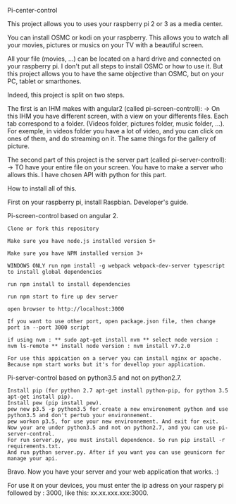 Pi-center-control

This project allows you to uses your raspberry pi 2 or 3 as a media center.

You can install OSMC or kodi on your raspberry. This allows you to watch all your movies, pictures or musics on your TV with a beautiful screen.

All your file (movies, ...) can be located on a hard drive and connected on your raspberry pi. I don't put all steps to install OSMC or how to use it. But this project allows you to have the same objective than OSMC, but on your PC, tablet or smarthones.

Indeed, this project is split on two steps.

The first is an IHM makes with angular2 (called pi-screen-controll): -> On this IHM you have different screen, with a view on your differents files. Each tab correspond to a folder. (Videos folder, pictures folder, music folder, ...). For exemple, in videos folder you have a lot of video, and you can click on ones of them, and do streaming on it. The same things for the gallery of picture.

The second part of this project is the server part (called pi-server-controll): -> TO have your entire file on your screen. You have to make a server who allows this. I have chosen API with python for this part.

How to install all of this.

First on your raspberry pi, install Raspbian.
Developer's guide.

Pi-screen-control based on angular 2.

    Clone or fork this repository

    Make sure you have node.js installed version 5+

    Make sure you have NPM installed version 3+

    WINDOWS ONLY run npm install -g webpack webpack-dev-server typescript to install global dependencies

    run npm install to install dependencies

    run npm start to fire up dev server

    open browser to http://localhost:3000

    If you want to use other port, open package.json file, then change port in --port 3000 script

    if using nvm : ** sudo apt-get install nvm ** select node version : nvm ls-remote ** install node version : nvm install v7.2.0

    For use this appication on a server you can install nginx or apache. Because npm start works but it's for devellop your application.

Pi-server-control based on python3.5 and not on python2.7.

    Install pip (for python 2.7 apt-get install python-pip, for python 3.5 apt-get install pip).
    Install pew (pip install pew).
    pew new p3.5 -p python3.5 for create a new environement python and use python3.5 and don't pertub your environnement.
    pew workon p3.5, for use your new environnement. And exit for exit.
    Now your are under python3.5 and not on python2.7, and you can use pi-server-control.
    For run server.py, you must install dependence. So run pip install -r requirements.txt.
    And run python server.py. After if you want you can use geunicorn for manage your api.

Bravo. Now you have your server and your web application that works. :)

For use it on your devices, you must enter the ip adress on your raspery pi followed by : 3000, like this: xx.xx.xxx.xxx:3000.

